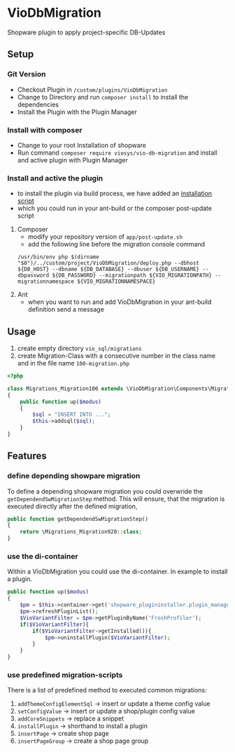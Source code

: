 # VioDbMigration

Shopware plugin to apply project-specific DB-Updates

## Setup

### Git Version
* Checkout Plugin in `/custom/plugins/VioDbMigration`
* Change to Directory and run `composer install` to install the dependencies
* Install the Plugin with the Plugin Manager

### Install with composer
* Change to your root Installation of shopware
* Run command `composer require viosys/vio-db-migration` and install and active plugin with Plugin Manager 

### Install and active the plugin
* to install the plugin via build process, we have added an [installation script](deploy.php)
* which you could run in your ant-build or the composer post-update script

1. Composer
    - modify your repository version of `app/post-update.sh`
    - add the following line before the migration console command
    ```shell script
    /usr/bin/env php $(dirname "$0")/../custom/project/VioDbMigration/deploy.php --dbhost ${DB_HOST} --dbname ${DB_DATABASE} --dbuser ${DB_USERNAME} --dbpassword ${DB_PASSWORD} --migrationpath ${VIO_MIGRATIONPATH} --migrationnamespace ${VIO_MIGRATIONNAMESPACE}
    ```
2. Ant
    - when you want to run and add VioDbMigration in your ant-build definition send a message  

## Usage

1. create empty directory  `vio_sql/migrations`
2. create Migration-Class with a consecutive number in the class name and in the file name `100-migration.php`

```php
<?php

class Migrations_Migration100 extends \VioDbMigration\Components\Migrations\VioAbstractMigration
{
    public function up($modus)
    {
        $sql = "INSERT INTO ...";
        $this->addsql($sql);
    }
}
```

## Features

### define depending showpare migration

To define a depending shopware migration you could overwride the `getDependendSwMigrationStep` method.
This will ensure, that the migration is executed directly after the defined migration,

```php
public function getDependendSwMigrationStep()
{
    return \Migrations_Migration920::class;
}
```

### use the di-container

Within a VioDbMigration you could use the di-container. In example to install a plugin.

```php
public function up($modus)
{
    $pm = $this->container->get('shopware_plugininstaller.plugin_manager');
    $pm->refreshPluginList();
    $VioVariantFilter = $pm->getPluginByName('FroshProfiler');
    if($VioVariantFilter){
        if($VioVariantFilter->getInstalled()){
            $pm->uninstallPlugin($VioVariantFilter);
        }
    }
}
```

### use predefined migration-scripts

There is a list of predefined method to executed common migrations:

1. `addThemeConfigElementSql` -> insert or update a theme config value
2. `setConfigValue` -> insert or update a shop/plugin config value
3. `addCoreSnippets` -> replace a snippet
4. `installPlugin` -> shorthand to install a plugin
4. `insertPage` -> create shop page
4. `insertPageGroup` -> create a shop page group

